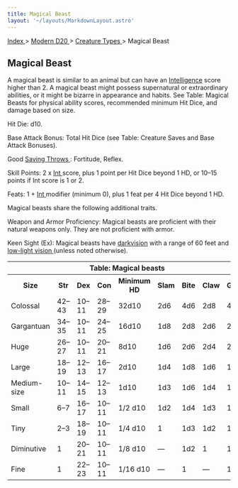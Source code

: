 ```yaml
---
title: Magical Beast
layout: '~/layouts/MarkdownLayout.astro'
---
```


[ Index ](/) > [ Modern D20 ](/modern.d20.srd) > [ Creature Types ](/modern.d20.srd/creature.types) > Magical Beast

##  Magical Beast

A magical beast is similar to an animal but can have an [ Intelligence](/modern.d20.srd/basics/ability.scores) score higher than 2. A magical beast
might possess supernatural or extraordinary abilities, or it might be bizarre
in appearance and habits. See Table: Magical Beasts for physical ability
scores, recommended minimum Hit Dice, and damage based on size.

Hit Die: d10.

Base Attack Bonus: Total Hit Dice (see Table: Creature Saves and Base Attack
Bonuses).

Good [ Saving Throws ](/modern.d20.srd/basics/saving.throws) : Fortitude,
Reflex.

Skill Points: 2 x [ Int ](/modern.d20.srd/basics/ability.scores) score, plus 1
point per Hit Dice beyond 1 HD, or 10–15 points if Int score is 1 or 2.

Feats: 1 + [ Int ](/modern.d20.srd/basics/ability.scores) modifier (minimum
0), plus 1 feat per 4 Hit Dice beyond 1 HD.

Magical beasts share the following additional traits.

Weapon and Armor Proficiency: Magical beasts are proficient with their natural
weapons only. They are not proficient with armor.

Keen Sight (Ex): Magical beasts have [ darkvision](/modern.d20.srd/special.abilities/darkvision) with a range of 60 feet and [low-light vision ](/modern.d20.srd/special.abilities/low.light.vision) (unless
noted otherwise).


<table> <th colspan="9"> Table: Magical beasts </th> <tr> <th> Size </th> <th> Str </th> <th> Dex </th> <th> Con </th> <th> Minimum HD </th> <th> Slam </th> <th> Bite </th> <th> Claw </th> <th> Gore </th> </tr> <tr> <td> Colossal </td> <td> 42–43 </td> <td> 10–11 </td> <td> 28–29 </td> <td> 32d10 </td> <td> 2d6 </td> <td> 4d6 </td> <td> 2d8 </td> <td> 4d6 </td> </tr> <tr class="shaded"> <td> Gargantuan </td> <td> 34–35 </td> <td> 10–11 </td> <td> 24–25 </td> <td> 16d10 </td> <td> 1d8 </td> <td> 2d8 </td> <td> 2d6 </td> <td> 2d8 </td> </tr> <tr> <td> Huge </td> <td> 26–27 </td> <td> 10–11 </td> <td> 20–21 </td> <td> 8d10 </td> <td> 1d6 </td> <td> 2d6 </td> <td> 2d4 </td> <td> 2d6 </td> </tr> <tr class="shaded"> <td> Large </td> <td> 18–19 </td> <td> 12–13 </td> <td> 16–17 </td> <td> 2d10 </td> <td> 1d4 </td> <td> 1d8 </td> <td> 1d6 </td> <td> 1d8 </td> </tr> <tr> <td> Medium-size </td> <td> 10–11 </td> <td> 14–15 </td> <td> 12–13 </td> <td> 1d10 </td> <td> 1d3 </td> <td> 1d6 </td> <td> 1d4 </td> <td> 1d6 </td> </tr> <tr class="shaded"> <td> Small </td> <td> 6–7 </td> <td> 16–17 </td> <td> 10–11 </td> <td> 1/2 d10 </td> <td> 1d2 </td> <td> 1d4 </td> <td> 1d3 </td> <td> 1d4 </td> </tr> <tr> <td> Tiny </td> <td> 2–3 </td> <td> 18–19 </td> <td> 10–11 </td> <td> 1/4 d10 </td> <td> 1 </td> <td> 1d3 </td> <td> 1d2 </td> <td> 1d3 </td> </tr> <tr class="shaded"> <td> Diminutive </td> <td> 1 </td> <td> 20–21 </td> <td> 10–11 </td> <td> 1/8 d10 </td> <td> — </td> <td> 1d2 </td> <td> 1 </td> <td> 1d2 </td> </tr> <tr> <td> Fine </td> <td> 1 </td> <td> 22–23 </td> <td> 10–11 </td> <td> 1/16 d10 </td> <td> — </td> <td> 1 </td> <td> — </td> <td> 1 </td> </tr> </table>



